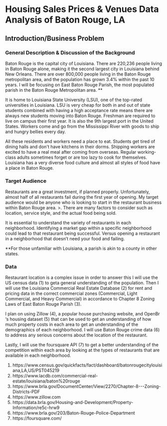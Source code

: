 <h1>Housing Sales Prices & Venues Data Analysis of Baton Rouge, LA</h1>
<h2>Introduction/Business Problem</h2>
<h3>General Description & Discussion of the Background</h3>
<p>Baton Rouge is the capital city of Louisiana. There are 220,236 people living in Baton Rouge alone, making it the second largest city in Louisiana behind New Orleans. There are over 800,000 people living in the Baton Rouge metropolitan area, and the population has grown 3.4% within the past 10 years. I will be focusing on East Baton Rouge Parish, the most populated parish in the Baton Rouge Metropolitan area. **</p>
<p>It is home to Louisiana State University (LSU), one of the top-rated universities in Louisiana. LSU is very cheap for both in and out of state students combined with having a high acceptance rate means there are always new students moving into Baton Rouge. Freshman are required to live on campus their first year.
It is also the 9th largest port in the United States. Workers come and go from the Mississippi River with goods to ship and hungry bellies every day. </p>
<p>All these residents and workers need a place to eat. Students get tired of dining halls and don't have kitchens in their dorms. Shipping workers are excited to have a real meal after coming from overseas. Regular working-class adults sometimes forget or are too lazy to cook for themselves. Louisiana has a very diverse food culture and almost all styles of food have a place in Baton Rouge. </p>
<h3>Target Audience</h3>
<p> Restaurants are a great investment, if planned properly. Unfortunately, almost half of all restaurants fail during the first year of opening. My target audience would be anyone who is looking to start in the restaurant business within Baton Rouge area. >. There are many factors to consider such as location, service style, and the actual food being sold. </p>
</p>It is essential to understand the variety of restaurants in each neighborhood. Identifying a market gap within a specific neighborhood could lead to that restaurant being successful. Versus opening a restaurant in a neighborhood that doesn’t need your food and failing. </p>
<p>**For those unfamiliar with Louisiana, a parish is akin to a county in other states.</p>
<h3>Data</h3>
<p>Restaurant location is a complex issue in order to answer this I will use the US census data (1) to geta general understanding of the population. Then I will use the Louisiana Commercial Real Estate Database (2) for rent and pricing data in the correct commercial zones (Commercial, Light Commercial, and Heavy Commercial) in accordance to Chapter 8 Zoning Laws of East Baton Rouge Parish (3).</p>

<p>I plan on using Zillow (4), a popular house purchasing website, and OpenBr ‘s housing dataset (5) that can be used to get an understanding of how much property costs in each area to get an understanding of the demographics of each neighborhood. I will use Baton Rouge crime data (6) to address any serious concerns about the location of the restaurant. </p>
<p>Lastly, I will use the foursquare API (7) to get a better understanding of the competition within each area by looking at the types of restaurants that are available in each neighborhood. </p>
<ol>
  <li> https://www.census.gov/quickfacts/fact/dashboard/batonrougecitylouisiana,LA,US/PST045219</li>
  <li> https://www.lacdb.com/commercial-real-estate/louisiana/baton%20rouge</li>
  <li> https://www.brla.gov/DocumentCenter/View/2270/Chapter-8---Zoning-Districts-PDF</li>
  <li> https://www.zillow.com</li>
  <li> https://data.brla.gov/Housing-and-Development/Property-Information/re5c-hrw9</li>
  <li> https://www.brla.gov/203/Baton-Rouge-Police-Department</li>
  <li> https://foursquare.com/</li>
</ol>
